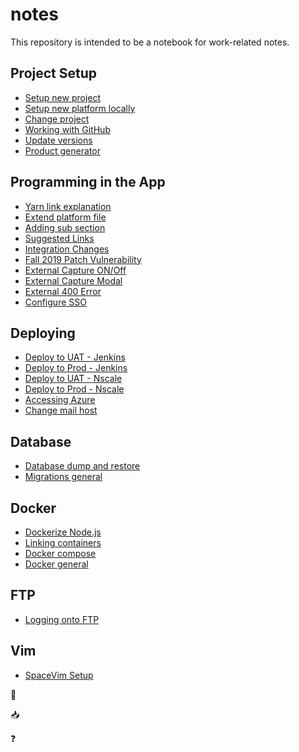 # notes

This repository is intended to be a notebook for work-related notes.

## Project Setup
- [Setup new project](./project_setup/setup_new_project.md)
- [Setup new platform locally](./project_setup/setup_new_platform_locally.md)
- [Change project](./project_setup/change_project.md)
- [Working with GitHub](./project_setup/working_with_github.md)
- [Update versions](./project_setup/update_versions.md)
- [Product generator](./project_setup/product-generator.md)

## Programming in the App
- [Yarn link explanation](./programing_app/yarn_link_explanation.md)
- [Extend platform file](./programing_app/extend_platform_file.md)
- [Adding sub section](./programing_app/adding_sub_section.md)
- [Suggested Links](./programing_app/suggested_links.md)
- [Integration Changes](./programing_app/integration_change.md)
- [Fall 2019 Patch Vulnerability](./programing_app/fall_2019_patch_vulnerability.md)
- [External Capture ON/Off](./programing_app/external_capture.md)
- [External Capture Modal](./programing_app/external_capture_modal.md)
- [External 400 Error](./programing_app/external_400_error.md)
- [Configure SSO](./programing_app/sso.md)

## Deploying
- [Deploy to UAT - Jenkins](./deploy/deploy_to_UAT_jenkins.md)
- [Deploy to Prod - Jenkins](./deploy/deploy_to_Prod_jenkins.md)
- [Deploy to UAT - Nscale](./deploy/deploy_to_UAT_nscale.md)
- [Deploy to Prod - Nscale](./deploy/deploy_to_Prod_nscale.md)
- [Accessing Azure](./deploy/access_azure.md)
- [Change mail host](./deploy/change_mail_host.md)

## Database
- [Database dump and restore](./database/db_dump_restore.md)
- [Migrations general](./database/migrations_general.md)

## Docker
- [Dockerize Node.js](./docker/dockerize_nodejs.md)
- [Linking containers](./docker/network_containers.md)
- [Docker compose](./docker/docker_compose.md)
- [Docker general](./docker/docker_general.md)

## FTP
- [Logging onto FTP](./ftp/logging_onto_ftp.md)

## Vim
- [SpaceVim Setup](./vim/spacevim_setup.md)

:scroll: 
	
:inbox_tray:
	
:question: